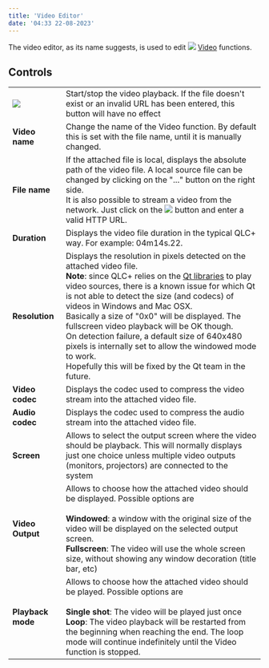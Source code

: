 ```yaml
---
title: 'Video Editor'
date: '04:33 22-08-2023'
---
```


The video editor, as its name suggests, is used to edit ![](/basics/video.png) [Video](/basics/glossary-and-concepts#video) functions.

Controls
--------

|     |     |
| --- | --- |
| ![](/basics/player_play.png) | Start/stop the video playback. If the file doesn't exist or an invalid URL has been entered, this button will have no effect |
| **Video name** | Change the name of the Video function. By default this is set with the file name, until it is manually changed. |
| **File name** | If the attached file is local, displays the absolute path of the video file. A local source file can be changed by clicking on the "..." button on the right side.  <br>It is also possible to stream a video from the network. Just click on the ![](/basics/global.png) button and enter a valid HTTP URL. |
| **Duration** | Displays the video file duration in the typical QLC+ way. For example: 04m14s.22. |
| **Resolution** | Displays the resolution in pixels detected on the attached video file.  <br>**Note**: since QLC+ relies on the [Qt libraries](https://www.qt.io/) to play video sources, there is a known issue for which Qt is not able to detect the size (and codecs) of videos in Windows and Mac OSX.  <br>Basically a size of "0x0" will be displayed. The fullscreen video playback will be OK though.  <br>On detection failure, a default size of 640x480 pixels is internally set to allow the windowed mode to work.  <br>Hopefully this will be fixed by the Qt team in the future. |
| **Video codec** | Displays the codec used to compress the video stream into the attached video file. |
| **Audio codec** | Displays the codec used to compress the audio stream into the attached video file. |
| **Screen** | Allows to select the output screen where the video should be playback. This will normally displays just one choice unless multiple video outputs (monitors, projectors) are connected to the system |
| **Video Output** | Allows to choose how the attached video should be displayed. Possible options are<br><br>**Windowed**: a window with the original size of the video will be displayed on the selected output screen.<br>**Fullscreen**: The video will use the whole screen size, without showing any window decoration (title bar, etc) |
| **Playback mode** | Allows to choose how the attached video should be played. Possible options are<br><br>**Single shot**: The video will be played just once<br>**Loop**: The video playback will be restarted from the beginning when reaching the end. The loop mode will continue indefinitely until the Video function is stopped. |